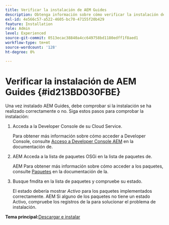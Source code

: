```yaml
---
title: Verificar la instalación de AEM Guides
description: Obtenga información sobre cómo verificar la instalación de AEM Guides
exl-id: 4e566c57-a522-4605-bc70-47155f20b429
feature: Installation
role: Admin
level: Experienced
source-git-commit: 0513ecac38840a4cc649758bd1180edff1f8aed1
workflow-type: tm+mt
source-wordcount: '128'
ht-degree: 0%

---
```


# Verificar la instalación de AEM Guides {#id213BD030FBE}

Una vez instalado AEM Guides, debe comprobar si la instalación se ha realizado correctamente o no. Siga estos pasos para comprobar la instalación:

1. Acceda a la Developer Console de su Cloud Service.

   Para obtener más información sobre cómo acceder a Developer Console, consulte [Acceso a Developer Console AEM](https://experienceleague.adobe.com/docs/experience-manager-learn/cloud-service/debugging/debugging-aem-as-a-cloud-service/developer-console.html?lang=es) en la documentación de.

1. AEM Acceda a la lista de paquetes OSGi en la lista de paquetes de.

   AEM Para obtener más información sobre cómo acceder a los paquetes, consulte [Paquetes](https://experienceleague.adobe.com/docs/experience-manager-learn/cloud-service/debugging/debugging-aem-as-a-cloud-service/developer-console.html?lang=es#bundles) en la documentación de la.

1. Busque fmdita en la lista de paquetes y compruebe su estado.

   El estado debería mostrar *Activo* para los paquetes implementados correctamente. AEM Si alguno de los paquetes no tiene un estado Activo, compruebe los registros de la para solucionar el problema de instalación.


**Tema principal:**&#x200B;[ Descargar e instalar](download-install.md)
